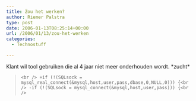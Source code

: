 ```yaml
---
title: Zou het werken?
author: Riemer Palstra
type: post
date: 2006-01-13T08:25:14+00:00
url: /2006/01/13/zou-het-werken
categories:
  - Technostuff

---
```

Klant wil tool gebruiken die al 4 jaar niet meer onderhouden wordt. \*zucht\*

> `<br />
+if (!(SQLsock = mysql_real_connect(&mysql,host,user,pass,dbase,0,NULL,0))) {<br />
-if (!(SQLsock = mysql_connect(&mysql,host,user,pass))) {<br />
`